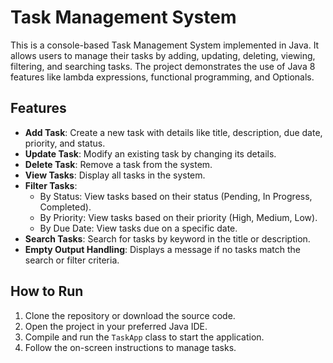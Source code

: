 # Task Management System

This is a console-based Task Management System implemented in Java. It allows users to manage their tasks by adding, updating, deleting, viewing, filtering, and searching tasks. The project demonstrates the use of Java 8 features like lambda expressions, functional programming, and Optionals.

## Features

- **Add Task**: Create a new task with details like title, description, due date, priority, and status.
- **Update Task**: Modify an existing task by changing its details.
- **Delete Task**: Remove a task from the system.
- **View Tasks**: Display all tasks in the system.
- **Filter Tasks**:
  - By Status: View tasks based on their status (Pending, In Progress, Completed).
  - By Priority: View tasks based on their priority (High, Medium, Low).
  - By Due Date: View tasks due on a specific date.
- **Search Tasks**: Search for tasks by keyword in the title or description.
- **Empty Output Handling**: Displays a message if no tasks match the search or filter criteria.

## How to Run

1. Clone the repository or download the source code.
2. Open the project in your preferred Java IDE.
3. Compile and run the `TaskApp` class to start the application.
4. Follow the on-screen instructions to manage tasks.
